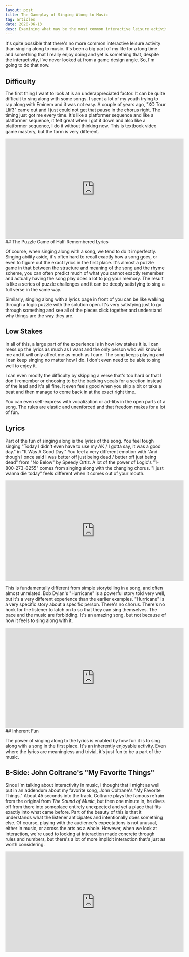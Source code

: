 ```yaml
---
layout: post
title: The Gameplay of Singing Along to Music
tag: articles
date: 2020-06-13
desc: Examining what may be the most common interactive leisure activity in the world
---
```



It's quite possible that there's no more common interactive leisure activity than singing along to music. It's been a big part of my life for a long time and something that I really enjoy doing and yet is something that, despite the interactivity, I've never looked at from a game design angle. So, I'm going to do that now.

## Difficulty

The first thing I want to look at is an underappreciated factor. It can be quite difficult to sing along with some songs. I spent a lot of my youth trying to rap along with Eminem and it was not easy. A couple of years ago, "XO Tour Llif3" came out and I just could not get that pause in the chorus right. The timing just got me every time. It's like a platformer sequence and like a platformer sequence, it felt great when I got it down and also like a platformer sequence, I do it without thinking now. This is textbook video game mastery, but the form is very different.

<iframe width="560" height="315" src="https://www.youtube.com/embed/WrsFXgQk5UI" frameborder="0" allow="accelerometer; autoplay; encrypted-media; gyroscope; picture-in-picture" allowfullscreen></iframe>
## The Puzzle Game of Half-Remembered Lyrics

Of course, when singing along with a song, we tend to do it imperfectly. Singing ability aside, it's often hard to recall exactly how a song goes, or even to figure out the exact lyrics in the first place. It's almost a puzzle game in that between the structure and meaning of the song and the rhyme scheme, you can often predict much of what you cannot exactly remember and actually having the song play does a lot to jog your memory. The result is like a series of puzzle challenges and it can be deeply satisfying to sing a full verse in the same way.


Similarly, singing along with a lyrics page in front of you can be like walking through a logic puzzle with the solution open. It's very satisfying just to go through something and see all of the pieces click together and understand why things are the way they are.

## Low Stakes

In all of this, a large part of the experience is in how low stakes it is. I can mess up the lyrics as much as I want and the only person who will know is me and it will only affect me as much as I care. The song keeps playing and I can keep singing no matter how I do. I don't even need to be able to sing well to enjoy it.</h3>

I can even modify the difficulty by skipping a verse that's too hard or that I don't remember or choosing to be the backing vocals for a section instead of the lead and it's all fine. It even feels good when you skip a bit or take a beat and then manage to come back in at the exact right time.


You can even self-express with vocalization or ad-libs in the open parts of a song. The rules are elastic and unenforced and that freedom makes for a lot of fun.

## Lyrics

Part of the fun of singing along is the lyrics of the song. You feel tough singing "Today I didn't even have to use my AK / I gotta say, it was a good day." in "It Was A Good Day." You feel a very different emotion with "And though I once said I was better off just being dead / better off just being dead" from "No Below" by Speedy Ortiz. A lot of the power of Logic's "1-800-273-8255" comes from singing along with the changing chorus. "I just wanna die today" feels different when it comes out of your mouth.

<iframe width="560" height="315" src="https://www.youtube.com/embed/yDJ1YWvlIB8" frameborder="0" allow="accelerometer; autoplay; encrypted-media; gyroscope; picture-in-picture" allowfullscreen></iframe>

This is fundamentally different from simple storytelling in a song, and often almost unrelated. Bob Dylan's "Hurricane" is a powerful story told very well, but it's a very different experience than the earlier examples. "Hurricane" is a very specific story about a specific person. There's no chorus. There's no hook for the listener to latch on to so that they can sing themselves. The pace and the music are forbidding. It's an amazing song, but not because of how it feels to sing along with it.

<iframe width="560" height="315" src="https://www.youtube.com/embed/bpZvg_FjL3Q" frameborder="0" allow="accelerometer; autoplay; encrypted-media; gyroscope; picture-in-picture" allowfullscreen></iframe>
## Inherent Fun

The power of singing along to the lyrics is enabled by how fun it is to sing along with a song in the first place. It's an inherently enjoyable activity. Even where the lyrics are meaningless and trivial, it's just fun to be a part of the music.

## B-Side: John Coltrane's "My Favorite Things"

Since I'm talking about interactivity in music, I thought that I might as well put in an addendum about my favorite song, John Coltrane's "My Favorite Things." About 45 seconds into the track, Coltrane plays the famous refrain from the original from *The Sound of Music*, but then one minute in, he dives off from there into someplace entirely unexpected and yet a place that fits exactly into what came before. Part of the beauty of this is that it understands what the listener anticipates and intentionally does something else. Of course, playing with the audience's expectations is not unusual, either in music, or across the arts as a whole. However, when we look at interaction, we're used to looking at interaction made concrete through rules and numbers, but there's a lot of more implicit interaction that's just as worth considering.

<iframe width="560" height="315" src="https://www.youtube.com/embed/qWG2dsXV5HI" frameborder="0" allow="accelerometer; autoplay; encrypted-media; gyroscope; picture-in-picture" allowfullscreen></iframe>
